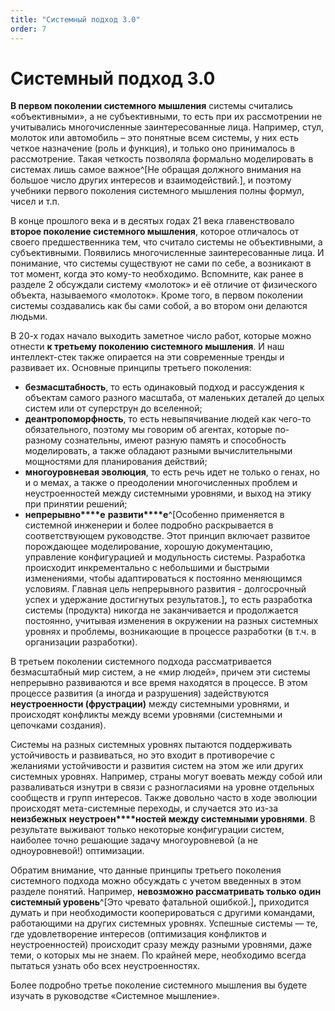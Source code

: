 ```yaml
---
title: "Системный подход 3.0"
order: 7
---
```


# Системный подход 3.0

**В первом поколении системного мышления** системы считались «объективными», а не субъективными, то есть при их рассмотрении не учитывались многочисленные заинтересованные лица. Например, стул, молоток или автомобиль – это понятные всем системы, у них есть четкое назначение (роль и функция), и только оно принималось в рассмотрение. Такая четкость позволяла формально моделировать в системах лишь самое важное^[Не обращая должного внимания на большое число других интересов и взаимодействий.], и поэтому учебники первого поколения системного мышления полны формул, чисел и т.п.

В конце прошлого века и в десятых годах 21 века главенствовало **второе поколение системного мышления**, которое отличалось от своего предшественника тем, что считало системы не объективными, а субъективными. Появились многочисленные заинтересованные лица. И понимание, что системы существуют не сами по себе, а возникают в тот момент, когда это кому-то необходимо. Вспомните, как ранее в разделе 2 обсуждали систему «молоток» и её отличие от физического объекта, называемого «молоток». Кроме того, в первом поколении системы создавались как бы сами собой, а во втором они делаются людьми.

В 20-х годах начало выходить заметное число работ, которые можно отнести **к третьему поколению системного мышления**. И наш интеллект-стек также опирается на эти современные тренды и развивает их. Основные принципы третьего поколения:

* **безмасштабность**, то есть одинаковый подход и рассуждения к объектам самого разного масштаба, от маленьких деталей до целых систем или от суперструн до вселенной;
* **деантропоморфность**, то есть невыпячивание людей как чего-то обязательного, поэтому мы говорим об агентах, которые по-разному сознательны, имеют разную память и способность моделировать, а также обладают разными вычислительными мощностями для планирования действий;
* **многоуровневая эволюция**, то есть речь идет не только о генах, но и о мемах, а также о преодолении многочисленных проблем и неустроенностей между системными уровнями, и выход на этику при принятии решений;
* **непрерывно****е** **развити****е**^[Особенно применяется в системной инженерии и более подробно раскрывается в соответствующем руководстве. Этот принцип включает развитое порождающее моделирование, хорошую документацию, управление конфигурацией и модульность системы. Разработка происходит инкрементально с небольшими и быстрыми изменениями, чтобы адаптироваться к постоянно меняющимся условиям. Главная цель непрерывного развития - долгосрочный успех и удержание достигнутых результатов.]**,** то есть разработка системы (продукта) никогда не заканчивается и продолжается постоянно, учитывая изменения в окружении на разных системных уровнях и проблемы, возникающие в процессе разработки (в т.ч. в организации разработки).

В третьем поколении системного подхода рассматривается безмасштабный мир систем, а не «мир людей», причем эти системы непрерывно развиваются и все время находятся в процессе. В этом процессе развития (а иногда и разрушения) задействуются **неустроенности (фрустрации)** между системными уровнями, и происходят конфликты между всеми уровнями (системными и цепочками создания).

Системы на разных системных уровнях пытаются поддерживать устойчивость и развиваться, но это входит в противоречие с желаниями устойчивости и развития систем на этом же или других системных уровнях. Например, страны могут воевать между собой или разваливаться изнутри в связи с разногласиями на уровне отдельных сообществ и групп интересов. Также довольно часто в ходе эволюции происходят мета-системные переходы, и случается это из-за **неизбежных** **неустроен****ностей между системными уровнями**. В результате выживают только некоторые конфигурации систем, наиболее точно решающие задачу многоуровневой (а не одноуровневой!) оптимизации.

Обратим внимание, что данные принципы третьего поколения системного подхода можно обсуждать с учетом введенных в этом разделе понятий. Например, **невозможно рассматривать только один системный уровень**^[Это чревато фатальной ошибкой.]**,** приходится думать и при необходимости кооперироваться с другими командами, работающими на других системных уровнях. Успешные системы — те, где удовлетворение интересов (оптимизация конфликтов и неустроенностей) происходит сразу между разными уровнями, даже теми, о которых мы не знаем. По крайней мере, необходимо всегда пытаться узнать обо всех неустроенностях.

Более подробно третье поколение системного мышления вы будете изучать в руководстве «Системное мышление».